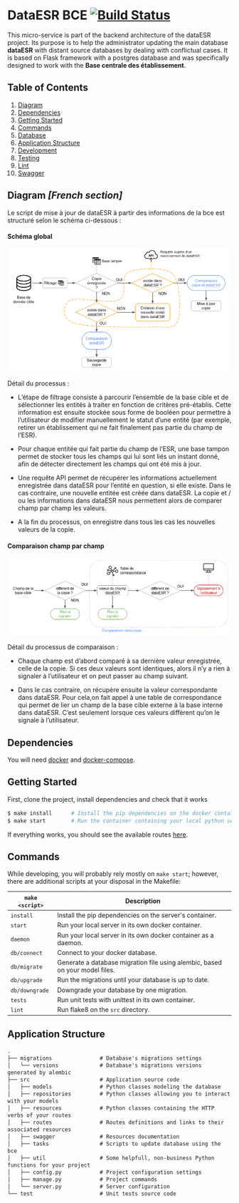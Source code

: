 # DataESR BCE [![Build Status](https://travis-ci.org/ambreelmee/conflicts-management.svg?branch=master)](https://travis-ci.org/ambreelmee/conflicts-management)

This micro-service is part of the backend architecture of the dataESR project.
Its purpose is to help the administrator updating the main database **dataESR** with distant source databases by dealing with conflictual cases. It is based on Flask framework with a postgres database and was specifically designed to work with the **Base centrale des établissement**.

## Table of Contents
1. [Diagram](#diagram)
1. [Dependencies](#dependencies)
1. [Getting Started](#getting-started)
1. [Commands](#commands)
1. [Database](#database)
1. [Application Structure](#application-structure)
1. [Development](#development)
1. [Testing](#testing)
1. [Lint](#lint)
1. [Swagger](#swagger)

## Diagram *[French section]*

Le script de mise à jour de dataESR à partir des informations de la bce est structuré selon le schéma ci-dessous :
#### Schéma global
![Home page](shema1.png)

Détail du processus :

- L’étape de filtrage consiste à parcourir l’ensemble de la base cible et de sélectionner les entités à traiter en fonction de critères pré-établis. Cette information est ensuite stockée sous forme de booléen pour permettre à l’utilisateur de modifier manuellement le statut d’une entité (par exemple, retirer un établissement qui ne fait finalement pas partie du champ de l’ESR).

- Pour chaque entitée qui fait partie du champ de l’ESR, une base tampon permet de stocker tous les champs qui lui sont liés  un instant donné, afin de détecter directement les champs qui ont été mis à jour.

- Une requête API permet de récupérer les informations actuellement enregistrée dans dataESR pour l’entité en question, si elle existe. Dans le cas contraire, une nouvelle entitée est créée dans dataESR. La copie et / ou les informations dans dataESR nous permettent alors de comparer champ par champ les valeurs.

- A la fin du processus, on enregistre dans tous les cas les nouvelles valeurs de la copie.

#### Comparaison champ par champ
![Home page](shema2.png)

Détail du processus de comparaison :

- Chaque champ est d’abord comparé à sa dernière valeur enregistrée, celle de la copie. Si ces deux valeurs sont identiques, alors il n’y a rien à signaler à l’utilisateur et on peut passer au champ suivant.

- Dans le cas contraire, on récupère ensuite la valeur correspondante dans dataESR. Pour cela,on fait appel à une table de correspondance qui permet de lier un champ de la base cible externe à la base interne dans dataESR. C’est seulement lorsque ces valeurs diffèrent qu’on le signale à l’utilisateur.


## Dependencies

You will need [docker](https://docs.docker.com/engine/installation/) and  [docker-compose](https://docs.docker.com/compose/install/).

## Getting Started

First, clone the project, install dependencies and check that it works

```bash
$ make install      # Install the pip dependencies on the docker container
$ make start        # Run the container containing your local python server
```
If everything works, you should see the available routes [here](http://127.0.0.1:3000/api/spec).


## Commands

While developing, you will probably rely mostly on `make start`; however, there are additional scripts at your disposal in the Makefile:

|`make <script>`|Description|
|------------------|-----------|
|`install`|Install the pip dependencies on the server's container.|
|`start`|Run your local server in its own docker container.|
|`daemon`|Run your local server in its own docker container as a daemon.|
|`db/connect`|Connect to your docker database.|
|`db/migrate`|Generate a database migration file using alembic, based on your model files.|
|`db/upgrade`|Run the migrations until your database is up to date.|
|`db/downgrade`|Downgrade your database by one migration.|
|`tests`|Run unit tests with unittest in its own container.|
|`lint`|Run flake8 on the `src` directory.|


## Application Structure


```
.
├── migrations               # Database's migrations settings
│   └── versions             # Database's migrations versions generated by alembic
├── src                      # Application source code
│   ├── models               # Python classes modeling the database
│   ├── repositories         # Python classes allowing you to interact with your models
│   ├── resources            # Python classes containing the HTTP verbs of your routes
│   ├── routes               # Routes definitions and links to their associated resources
│   ├── swagger              # Resources documentation
│   ├── tasks                # Scripts to update database using the bce
│   ├── util                 # Some helpfull, non-business Python functions for your project
│   ├── config.py            # Project configuration settings
│   ├── manage.py            # Project commands
│   └── server.py            # Server configuration
└── test                     # Unit tests source code
```
